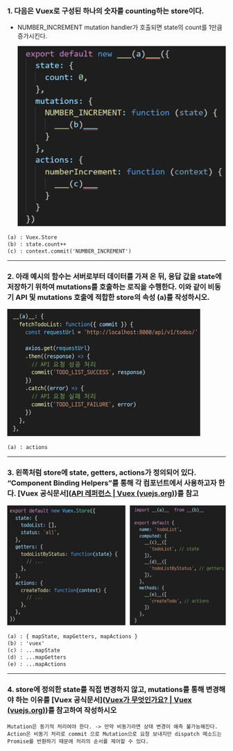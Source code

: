 ### 1. 다음은 Vuex로 구성된 하나의 숫자를 counting하는 store이다.

- NUMBER_INCREMENT mutation handler가 호출되면 state의 count를 1만큼 증가시킨다.

  ![image-20220512145756050](0512_home.assets/image-20220512145756050.png)

```
(a) : Vuex.Store
(b) : state.count++
(c) : context.commit('NUMBER_INCREMENT')
```



---

### 2. 아래 예시의 함수는 서버로부터 데이터를 가져 온 뒤,  응답 값을 state에 저장하기 위하여 mutations를 호출하는 로직을 수행한다. 이와 같이 비동기 API 및 mutations 호출에 적합한 store의 속성 (a)를 작성하시오.

![image-20220512150056891](0512_home.assets/image-20220512150056891.png)

```
(a) : actions
```



---

### 3. 왼쪽처럼 store에 state, getters, actions가 정의되어 있다. “Component Binding Helpers”를 통해 각 컴포넌트에서 사용하고자 한다. [Vuex 공식문서]([API 레퍼런스 | Vuex (vuejs.org)](https://v3.vuex.vuejs.org/kr/api/#컴포넌트-바인딩-헬퍼))를 참고

![image-20220512150234720](0512_home.assets/image-20220512150234720.png)

```
(a) : { mapState, mapGetters, mapActions }
(b) : 'vuex'
(c) : ...mapState
(d) : ...mapGetters
(e) : ...mapActions
```



---

### 4. store에 정의한 state를 직접 변경하지 않고, mutations를 통해 변경해야 하는 이유를 [Vuex 공식문서]([Vuex가 무엇인가요? | Vuex (vuejs.org)](https://v3.vuex.vuejs.org/kr/))를 참고하여 작성하시오

```
Mutation은 동기적 처리여야 한다. -> 만약 비동기라면 상태 변경이 예측 불가능해진다.
Action은 비동기 처리로 commit 으로 Mutation으로 요청 보내지만 dispatch 메소드는 Promise를 반환하기 때문에 처리의 순서를 제어할 수 있다.
```

